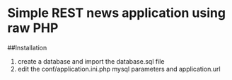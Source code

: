 # Simple REST news application using raw PHP 

##Installation
1. create a database and import the database.sql file
2. edit the conf/application.ini.php mysql parameters and application.url
